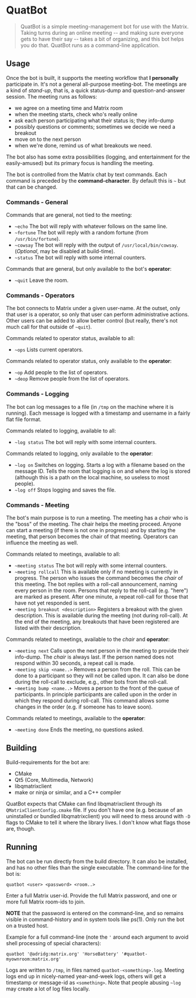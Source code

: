 # QuatBot

> QuatBot is a simple meeting-management bot for use with the Matrix.
> Taking turns during an online meeting -- and making sure everyone
> gets to have their say -- takes a bit of organizing, and this bot
> helps you do that. QuatBot runs as a command-line application.

## Usage

Once the bot is built, it supports the meeting workflow that
**I personally** participate in. It's not a general all-purpose
meeting-bot. The meetings are a kind of *stand-up*, that is,
a quick status-dump and question-and-answer session. The meeting 
runs as follows:

 - we agree on a meeting time and Matrix room
 - when the meeting starts, check who's really online
 - ask each person participating what their status is; they info-dump
 - possibly questions or comments; sometimes we decide we need a breakout
 - move on to the next person
 - when we're done, remind us of what breakouts we need.

The bot also has some extra possibilities (logging, and entertainment
for the easily-amused) but its primary focus is handling the meeting.

The bot is controlled from the Matrix chat by text commands. Each command
is preceded by the **command-character**. By default this is `~` but that
can be changed.

### Commands - General

Commands that are general, not tied to the meeting:

 - `~echo` The bot will reply with whatever follows on the same line.
 - `~fortune` The bot will reply with a random fortune (from `/usr/bin/fortune`).
 - `~cowsay` The bot will reply with the output of `/usr/local/bin/cowsay`.
   (*Optional*, may be disabled at build-time).
 - `~status` The bot will reply with some internal counters.

Commands that are general, but only available to the bot's **operator**:

 - `~quit` Leave the room.
 
 
### Commands - Operators
 
The bot connects to Matrix under a given user-name. At the outset, only that
user is a operator, so only that user can perform administrative actions.
Other users can be added to allow better control (but really, there's not
much call for that outside of `~quit`).

Commands related to operator status, available to all:

 - `~ops` Lists current operators.
 
Commands related to operator status, only available to the **operator**:

 - `~op` Add people to the list of operators.
 - `~deop` Remove people from the list of operators.

 
### Commands - Logging

The bot can log messages to a file (in `/tmp` on the machine where it is
running). Each message is logged with a timestamp and username in a fairly
flat file format.

Commands related to logging, available to all:

 - `~log status` The bot will reply with some internal counters.

Commands related to logging, only available to the **operator**:

 - `~log on` Switches on logging. Starts a log with a filename based on
   the message ID. Tells the room that logging is on and where the log
   is stored (although this is a path on the local machine, so useless
   to most people).
 - `~log off` Stops logging and saves the file.
 

### Commands - Meeting

The bot's main purpose is to run a meeting. The meeting has a *chair*
who is the "boss" of the meeting. The chair helps the meeting proceed.
Anyone can start a meeting (if there is not one in progress) and by
starting the meeting, that person becomes the chair of that meeting.
Operators can influence the meeting as well.

Commands related to meetings, available to all:

 - `~meeting status` The bot will reply with some internal counters.
 - `~meeting rollcall` This is available only if no meeting is currently
   in progress. The person who issues the command becomes the *chair*
   of this meeting. The bot replies with a roll-call announcement,
   naming every person in the room. Persons that reply to the roll-call
   (e.g. "here") are marked as present. After one minute, a repeat roll-call
   for those that have not yet responded is sent.
 - `~meeting breakout <description>` Registers a breakout with the
   given description. This is available during the meeting (not during 
   roll-call). At the end of the meeting, any breakouts that have been
   registered are listed with their description.
   
Commands related to meetings, available to the *chair* and **operator**:

 - `~meeting next` Calls upon the next person in the meeting to provide
   their info-dump. The *chair* is always last. If the person named does
   not respond within 30 seconds, a repeat call is made.
 - `~meeting skip <name..>` Removes a person from the roll. This can be
   done to a participant so they will not be called upon. It can also
   be done during the roll-call to exclude, e.g., other bots from the
   roll-call.
 - `~meeting bump <name..>` Moves a person to the front of the queue
   of participants. In principle participants are called upon in the
   order in which they respond during roll-call. This command allows
   some changes in the order (e.g. if someone has to leave soon).

Commands related to meetings, available to the **operator**:

 - `~meeting done` Ends the meeting, no questions asked.
 
 
## Building

Build-requirements for the bot are:
 - CMake
 - Qt5 (Core, Multimedia, Network)
 - libqmatrixclient
 - make or ninja or similar, and a C++ compiler
 
QuatBot expects that CMake can find libqmatrixclient through its
`QMatrixClientConfig.cmake` file. If you don't have one (e.g. because
of an uninstalled or bundled libqmatrixclient) you will need to
mess around with `-D` flags to CMake to tell it where the library
lives. I don't know what flags those are, though.

## Running

The bot can be run directly from the build directory. It can also be installed,
and has no other files than the single executable. The command-line
for the bot is:

```
quatbot <user> <password> <room..>
```

Enter a full Matrix user-id. Provide the full Matrix password, and one or
more full Matrix room-ids to join.

**NOTE** that the password is entered on the command-line, and so remains
visible in command-history and in system tools like ps(1). Only run the
bot on a trusted host.

Example for a full command-line (note the `'` around each argument
to avoid shell processing of special characters):

```
quatbot '@adridg:matrix.org' 'HorseBattery' '#quatbot-myownroom:matrix.org'
```

Logs are written to `/tmp`, in files named `quatbot-<something>.log`.
Meeting logs end up in nicely-named year-and-week logs, others will
get a timestamp or message-id as `<something>`. Note that people
abusing `~log` may create a lot of log files locally.
